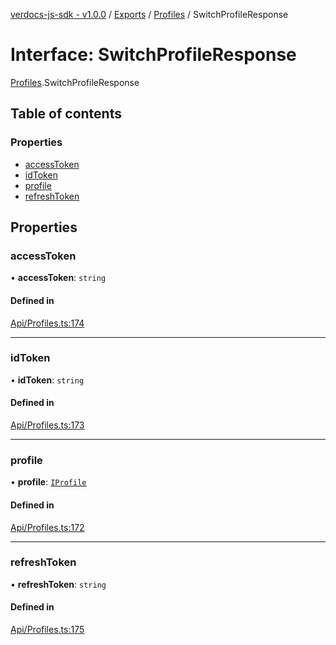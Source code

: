[verdocs-js-sdk - v1.0.0](../README.md) / [Exports](../modules.md) / [Profiles](../modules/Profiles.md) / SwitchProfileResponse

# Interface: SwitchProfileResponse

[Profiles](../modules/Profiles.md).SwitchProfileResponse

## Table of contents

### Properties

- [accessToken](Profiles.SwitchProfileResponse.md#accesstoken)
- [idToken](Profiles.SwitchProfileResponse.md#idtoken)
- [profile](Profiles.SwitchProfileResponse.md#profile)
- [refreshToken](Profiles.SwitchProfileResponse.md#refreshtoken)

## Properties

### accessToken

• **accessToken**: `string`

#### Defined in

[Api/Profiles.ts:174](https://github.com/Verdocs/js-sdk/blob/458266e/src/Api/Profiles.ts#L174)

___

### idToken

• **idToken**: `string`

#### Defined in

[Api/Profiles.ts:173](https://github.com/Verdocs/js-sdk/blob/458266e/src/Api/Profiles.ts#L173)

___

### profile

• **profile**: [`IProfile`](Profiles.IProfile.md)

#### Defined in

[Api/Profiles.ts:172](https://github.com/Verdocs/js-sdk/blob/458266e/src/Api/Profiles.ts#L172)

___

### refreshToken

• **refreshToken**: `string`

#### Defined in

[Api/Profiles.ts:175](https://github.com/Verdocs/js-sdk/blob/458266e/src/Api/Profiles.ts#L175)
